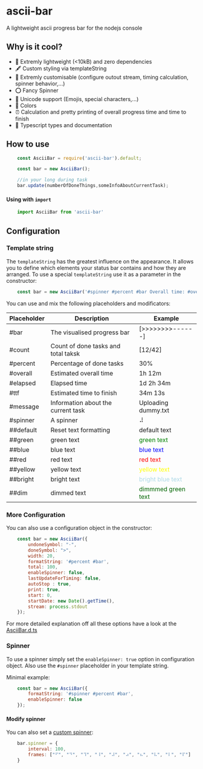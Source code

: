 # ascii-bar
A lightweight ascii progress bar for the nodejs console

## Why is it cool?

- 🚀 Extremly lightweight (<10kB) and zero dependencies
- 🖋️ Custom styling via templateString
- 🔧 Extremly customisable (configure outout stream, timing calculation, spinner behavior,...)
- ⭕ Fancy Spinner
- 🌈 Unicode support (Emojis, special characters,...)
- 🎨 Colors
- ⏰ Calculation and pretty printing of overall progress time and time to finish
- 📖 Typescript types and documentation

## How to use

````javascript
    const AsciiBar = require('ascii-bar').default;

    const bar = new AsciiBar();

    //in your long during task
    bar.update(numberOfDoneThings,someInfoAboutCurrentTask);
````

#### Using with `import`

````javascript
    import AsciiBar from 'ascii-bar'
````

## Configuration

### Template string

The `templateString` has the greatest influence on the appearance. It allows you to define which elements your status bar contains and how they are arranged.
To use a special `templateString` use it as a parameter in the constructor:

````javascript
    const bar = new AsciiBar('#spinner #percent #bar Overall time: #overall ##blue #message');
````
You can use and mix the following placeholders and modificators:

| Placeholder | Description                         | Example             |
|-------------|-------------------------------------|---------------------|
| #bar        | The visualised progress bar         | [>>>>>>>>------]    |
| #count      | Count of done tasks and total taksk | [12/42]             |
| #percent    | Percentage of done tasks            | 30%                 |
| #overall    | Estimated overall time              | 1h 12m              |
| #elapsed    | Elapsed time                        | 1d 2h 34m           |
| #ttf        | Estimated time to finish            | 34m 13s             |
| #message    | Information about the current task  | Uploading dummy.txt |
| #spinner    | A spinner                           | ⠼                   |
| ##default   | Reset text formatting               | default text        |
| ##green     | green text                          | <span style="color:green;">green text</span>           |
| ##blue      | blue text                           | <span style="color:blue;">blue text </span>           |
| ##red       | red text                            | <span style="color:red;">red text  </span>           |
| ##yellow    | yellow text                         | <span style="color:yellow;">yellow text  </span>        |
| ##bright    | bright text                         | <span style="color:lightblue;">bright blue text </span>    |
| ##dim       | dimmed text                         | <span style="color:darkgreen;">dimmmed green text  </span> |


### More Configuration

You can also use a configuration object in the constructor:

````javascript
    const bar = new AsciiBar({
        undoneSymbol: "⋅",
        doneSymbol: ">",
        width: 20,
        formatString: '#percent #bar',
        total: 100,
        enableSpinner: false,
        lastUpdateForTiming: false,
        autoStop : true,
        print: true,
        start: 0,
        startDate: new Date().getTime(),
        stream: process.stdout
    });
````

For more detailed explanation off all these options have a look at the [AsciiBar.d.ts](dist/AsciiBar.d.ts#L91)

### Spinner

To use a spinner simply set the `enableSpinner: true` option in configuration object.
Also use the `#spinner` placeholder in your template string.

Minimal example:

````javascript
    const bar = new AsciiBar({
        formatString: '#spinner #percent #bar',
        enableSpinner: false
    });
````

#### Modify spinner

You can also set a [custom spinner](dist/AsciiBar.d.ts#L164):

````javascript
    bar.spinner = {
        interval: 100,
        frames: ["⠋", "⠙", "⠹", "⠸", "⠼", "⠴", "⠦", "⠧", "⠇", "⠏"]
    }   
````
